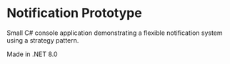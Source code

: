 # Notification Prototype

Small C# console application demonstrating a flexible notification system using a strategy pattern. 

Made in .NET 8.0
